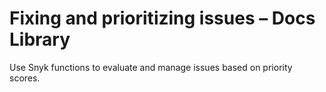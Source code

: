 # Fixing and prioritizing issues – Docs Library

Use Snyk functions to evaluate and manage issues based on priority scores.

